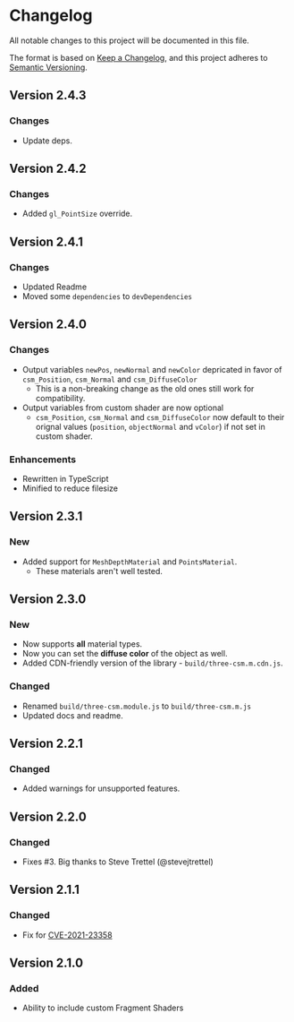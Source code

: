 # Changelog

All notable changes to this project will be documented in this file.

The format is based on [Keep a Changelog](https://keepachangelog.com/en/1.0.0/),
and this project adheres to [Semantic Versioning](https://semver.org/spec/v2.0.0.html).

## Version 2.4.3

### Changes

- Update deps.

## Version 2.4.2

### Changes

- Added `gl_PointSize` override.

## Version 2.4.1

### Changes

- Updated Readme
- Moved some `dependencies` to `devDependencies`

## Version 2.4.0

### Changes

- Output variables `newPos`, `newNormal` and `newColor` depricated in favor of `csm_Position`, `csm_Normal` and `csm_DiffuseColor`
  - This is a non-breaking change as the old ones still work for compatibility.
- Output variables from custom shader are now optional
  - `csm_Position`, `csm_Normal` and `csm_DiffuseColor` now default to their orignal values (`position`, `objectNormal` and `vColor`) if not set in custom shader.

### Enhancements

- Rewritten in TypeScript
- Minified to reduce filesize

## Version 2.3.1

### New

- Added support for `MeshDepthMaterial` and `PointsMaterial`.
  - These materials aren't well tested.

## Version 2.3.0

### New

- Now supports **all** material types.
- Now you can set the **diffuse color** of the object as well.
- Added CDN-friendly version of the library - `build/three-csm.m.cdn.js`.

### Changed

- Renamed `build/three-csm.module.js` to `build/three-csm.m.js`
- Updated docs and readme.

## Version 2.2.1

### Changed

- Added warnings for unsupported features.

## Version 2.2.0

### Changed

- Fixes #3. Big thanks to Steve Trettel (@stevejtrettel)

## Version 2.1.1

### Changed

- Fix for [CVE-2021-23358](https://github.com/advisories/GHSA-cf4h-3jhx-xvhq)

## Version 2.1.0

### Added

- Ability to include custom Fragment Shaders
